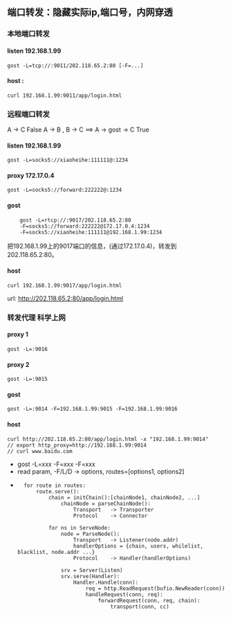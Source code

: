 ## 端口转发：隐藏实际ip,端口号，内网穿透
### 本地端口转发
#### listen          192.168.1.99
```gost -L=tcp://:9011/202.118.65.2:80 [-F=...]```

#### host     :
```curl 192.168.1.99:9011/app/login.html```


### 远程端口转发
A -> C                                  False
A -> B , B -> C  ==>  A -> gost -> C    True

#### listen          192.168.1.99
```gost -L=socks5://xiaoheihe:111111@:1234```
#### proxy           172.17.0.4
```gost -L=socks5://forward:222222@:1234```
#### gost
```
    gost -L=rtcp://:9017/202.118.65.2:80 
    -F=socks5://forward:222222@172.17.0.4:1234
    -F=socks5://xiaoheihe:111111@192.168.1.99:1234
```
把192.168.1.99上的9017端口的信息，(通过172.17.0.4)，转发到202.118.65.2:80。

#### host
```curl 192.168.1.99:9017/app/login.html```

url: http://202.118.65.2:80/app/login.html


### 转发代理         科学上网
#### proxy 1
```gost -L=:9016```

#### proxy 2
```gost -L=:9015```

#### gost
```gost -L=:9014 -F=192.168.1.99:9015 -F=192.168.1.99:9016```

#### host
```
curl http://202.118.65.2:80/app/login.html -x "192.168.1.99:9014"
// export http_proxy=http://192.168.1.99:9014
// curl www.baidu.com
```









- gost -L=xxx -F=xxx -F=xxx
- read param, -F/L/D -> options, routes=[options1, options2]
- ```
    for route in routes:
        route.serve():
            chain = initChain():[chainNode1, chainNode2, ...]
                chainNode = parseChainNode():
                    Transport   -> Transporter
                    Protocol    -> Connector
                    
            for ns in ServeNode:
                node = ParseNode():
                    Transport   -> Listener(node.addr)
                    handlerOptions = {chain, users, whilelist, blacklist, node.addr ...}
                    Protocol    -> Handler(handlerOptions)

                srv = Server(Listen)
                srv.serve(Handler):
                    Handler.Handle(conn):
                        req = http.ReadRequest(bufio.NewReader(conn))
                        handleRequest(conn, req):
                            forwardRequest(conn, req, chain):
                                transport(conn, cc)
    ```


            


